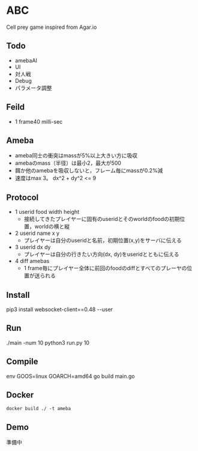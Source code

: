# ABC
Cell prey game inspired from Agar.io

## Todo
 - amebaAI
 - UI
 - 対人戦
 - Debug
 - パラメータ調整

## Feild
- 1 frame40 milli-sec

## Ameba
- ameba同士の衝突はmassが5%以上大きい方に吸収
- amebaのmass（半径）は最小2，最大が500
- 餌か他のamebaを吸収しないと，フレーム毎にmassが0.2%減
- 速度はmax 3。 dx^2 + dy^2 <= 9

## Protocol
- 1 userid food width height
    - 接続してきたプレイヤーに固有のuseridとそのworldのfoodの初期位置，worldの横と縦
- 2 userid name x y
    - プレイヤーは自分のuseridと名前，初期位置(x,y)をサーバに伝える
- 3 userid dx dy
    - プレイヤーは自分の行きたい方向(dx, dy)をuseridとともに伝える
- 4 diff amebas
    - 1 frame毎にプレイヤー全体に前回のfoodのdiffとすべてのプレーヤの位置が送られる

## Install
pip3 install websocket-client==0.48 --user

## Run
./main -num 10
python3 run.py 10

## Compile
env GOOS=linux GOARCH=amd64 go build main.go

## Docker
    docker build ./ -t ameba
    
## Demo
準備中
